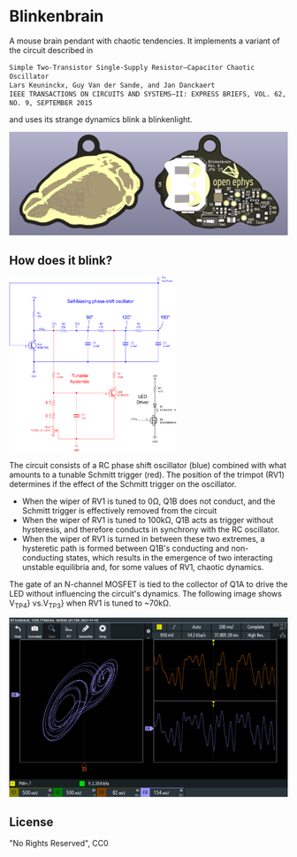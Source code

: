 # Blinkenbrain
A mouse brain pendant with chaotic tendencies. It implements a variant of the circuit described in

```
Simple Two-Transistor Single-Supply Resistor–Capacitor Chaotic Oscillator
Lars Keuninckx, Guy Van der Sande, and Jan Danckaert
IEEE TRANSACTIONS ON CIRCUITS AND SYSTEMS—II: EXPRESS BRIEFS, VOL. 62, NO. 9, SEPTEMBER 2015
```

and uses its strange dynamics blink a blinkenlight.

![Blinkenbrain rev. A](./pcb/images/front-back-render.png)

## How does it blink?

<img src="./pcb/images/circuit-elements.png" width="60%" alt="Chaotic circuit schematic" >

The circuit consists of a RC phase shift oscillator (blue) combined with what amounts to a tunable Schmitt trigger (red).
The position of the trimpot (RV1) determines if the effect of the Schmitt trigger on the oscillator.

- When the wiper of RV1 is tuned to 0Ω, Q1B does not conduct, and the Schmitt trigger is effectively removed from the circuit
- When the wiper of RV1 is tuned to 100kΩ, Q1B acts as trigger without hysteresis, and therefore conducts in synchrony with the
  RC oscillator.
- When the wiper of RV1 is turned in between these two extremes, a hysteretic path is formed between Q1B's conducting and non-conducting states,
  which results in the emergence of two interacting unstable equilibria and, for some values of RV1, chaotic dynamics.

The gate of an N-channel MOSFET is tied to the collector of Q1A to drive the LED without influencing the
circuit's dynamics. The following image shows V<sub>TP4</sub>} vs.V<sub>TP3</sub>} when RV1 is tuned to ~70kΩ.

![V(TP4) vs. V(TP3) when RV1 is tuned to ~70kΩ](./pcb/images/scope_tp4-vs-tp3_01.png)

## License
"No Rights Reserved", CC0
